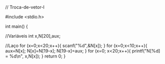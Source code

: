 // Troca-de-vetor-I

#include <stdio.h>
 
int main() {
 
//Variáveis
    int x,N[20],aux;
           
//Laço
for (x=0;x<20;x++){
        scanf("%d",&N[x]);
   }
for (x=0;x<10;x++){
        aux=N[x];
        N[x]=N[19-x];
        N[19-x]=aux;
    }
for (x=0; x<20;x++){
    printf("N[%d] = %d\n", x,N[x]);
    }
    return 0;
}
